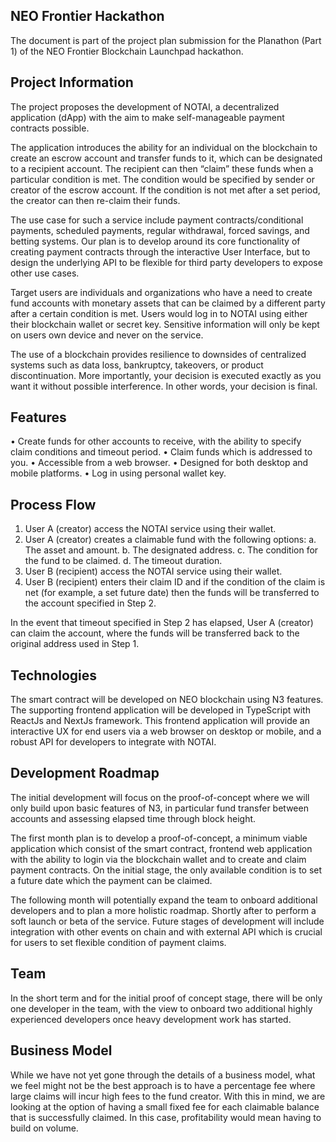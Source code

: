 ## NEO Frontier Hackathon

The document is part of the project plan submission for the Planathon (Part 1) of the NEO Frontier Blockchain Launchpad hackathon.

## Project Information

The project proposes the development of NOTAI, a decentralized application (dApp) with the aim to make self-manageable payment contracts possible.

The application introduces the ability for an individual on the blockchain to create an escrow account and transfer funds to it, which can be designated to a recipient account. The recipient can then “claim” these funds when a particular condition is met. The condition would be specified by sender or creator of the escrow account. If the condition is not met after a set period, the creator can then re-claim their funds.

The use case for such a service include payment contracts/conditional payments, scheduled payments, regular withdrawal, forced savings, and betting systems. Our plan is to develop around its core functionality of creating payment contracts through the interactive User Interface, but to design the underlying API to be flexible for third party developers to expose other use cases.

Target users are individuals and organizations who have a need to create fund accounts with monetary assets that can be claimed by a different party after a certain condition is met. Users would log in to NOTAI using either their blockchain wallet or secret key. Sensitive information will only be kept on users own device and never on the service.

The use of a blockchain provides resilience to downsides of centralized systems such as data loss, bankruptcy, takeovers, or product discontinuation. More importantly, your decision is executed exactly as you want it without possible interference. In other words, your decision is final.

## Features

• Create funds for other accounts to receive, with the ability to specify claim conditions and timeout period.
• Claim funds which is addressed to you.
• Accessible from a web browser.
• Designed for both desktop and mobile platforms.
• Log in using personal wallet key.

## Process Flow

1. User A (creator) access the NOTAI service using their wallet.
2. User A (creator) creates a claimable fund with the following options:
   a. The asset and amount.
   b. The designated address.
   c. The condition for the fund to be claimed.
   d. The timeout duration.
3. User B (recipient) access the NOTAI service using their wallet.
4. User B (recipient) enters their claim ID and if the condition of the claim is net (for example, a set future date) then the funds will be transferred to the account specified in Step 2.

In the event that timeout specified in Step 2 has elapsed, User A (creator) can claim the account, where the funds will be transferred back to the original address used in Step 1.

## Technologies

The smart contract will be developed on NEO blockchain using N3 features. The supporting frontend application will be developed in TypeScript with ReactJs and NextJs framework. This frontend application will provide an interactive UX for end users via a web browser on desktop or mobile, and a robust API for developers to integrate with NOTAI.

## Development Roadmap

The initial development will focus on the proof-of-concept where we will only build upon basic features of N3, in particular fund transfer between accounts and assessing elapsed time through block height.

The first month plan is to develop a proof-of-concept, a minimum viable application which consist of the smart contract, frontend web application with the ability to login via the blockchain wallet and to create and claim payment contracts. On the initial stage, the only available condition is to set a future date which the payment can be claimed.

The following month will potentially expand the team to onboard additional developers and to plan a more holistic roadmap. Shortly after to perform a soft launch or beta of the service. Future stages of development will include integration with other events on chain and with external API which is crucial for users to set flexible condition of payment claims.

## Team

In the short term and for the initial proof of concept stage, there will be only one developer in the team, with the view to onboard two additional highly experienced developers once heavy development work has started.

## Business Model

While we have not yet gone through the details of a business model, what we feel might not be the best approach is to have a percentage fee where large claims will incur high fees to the fund creator. With this in mind, we are looking at the option of having a small fixed fee for each claimable balance that is successfully claimed. In this case, profitability would mean having to build on volume.
